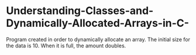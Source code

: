 # Understanding-Classes-and-Dynamically-Allocated-Arrays-in-C-
Program created in order to dynamically allocate an array. The initial size for the data is 10. When it is full, the amount doubles.
